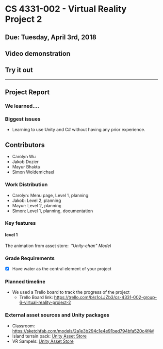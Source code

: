 # CS 4331-002 - Virtual Reality Project 2
## Due: Tuesday, April 3rd, 2018

## Video demonstration

## Try it out

***
## Project Report

### We learned....

### Biggest issues
  - Learning to use Unity and C# without having any prior experience.
  
## Contributors
  - Carolyn Wu
  - Jakob Dozier
  - Mayur Bhakta
  - Simon Woldemichael

### Work Distribution
  - Carolyn: Menu page, Level 1, planning
  - Jakob: Level 2, planning
  - Mayur: Level 2, planning
  - Simon: Level 1, planning, documentation
 
### Key features
#### level 1
The animation from asset store:  *"Unity-chan" Model* 

### Grade Requirements
 - [x] Have water as the central element of your project

### Planned timeline
  - We used a Trello board to track the progress of the project
    - Trello Board link: https://trello.com/b/s1oLJZb3/cs-4331-002-group-6-virtual-reality-project-2

### External asset sources and Unity packages
  - Classroom: https://sketchfab.com/models/2a1e3b294c1e4e91bed794bfa520c4f4#
  - Island terrain pack: [Unity Asset Store](https://assetstore.unity.com/packages/3d/environments/landscapes/free-island-collection-104753)
  - VR Sampels: [Unity Asset Store](https://assetstore.unity.com/packages/essentials/tutorial-projects/vr-samples-51519)
  
